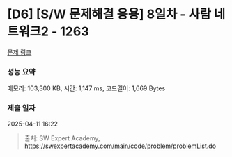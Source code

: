 # [D6] [S/W 문제해결 응용] 8일차 - 사람 네트워크2 - 1263 

[문제 링크](https://swexpertacademy.com/main/code/problem/problemDetail.do?contestProbId=AV18P2B6Iu8CFAZN) 

### 성능 요약

메모리: 103,300 KB, 시간: 1,147 ms, 코드길이: 1,669 Bytes

### 제출 일자

2025-04-11 16:22



> 출처: SW Expert Academy, https://swexpertacademy.com/main/code/problem/problemList.do